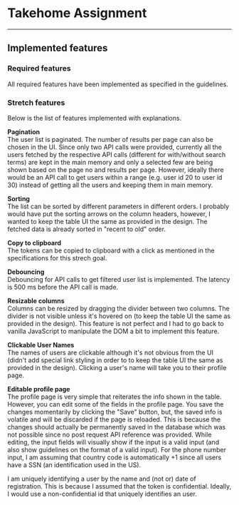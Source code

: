 # Takehome Assignment

---

## Implemented features

### Required features  
All required features have been implemented as specified in the guidelines.  

### Stretch features  
Below is the list of features implemented with explanations.  


**Pagination**  
The user list is paginated. The number of results per page can also be chosen in the UI. Since only two API calls were provided, currently all the users fetched by the respective API calls (different for with/without search terms) are kept in the main memory and only a selected few are being shown based on the page no and results per page. However, ideally there would be an API call to get users within a range (e.g. user id 20 to user id 30) instead of getting all the users and keeping them in main memory.  


**Sorting**  
The list can be sorted by different parameters in different orders. I probably would have put the sorting arrows on the column headers, however, I wanted to keep the table UI the same as provided in the design. The fetched data is already sorted in "recent to old" order.  


**Copy to clipboard**  
The tokens can be copied to clipboard with a click as mentioned in the specifications for this strech goal.  


**Debouncing**  
Debouncing for API calls to get filtered user list is implemented. The latency is 500 ms before the API call is made.  


**Resizable columns**  
Columns can be resized by dragging the divider between two columns. The divider is not visible unless it's hovered on (to keep the table UI the same as provided in the design). This feature is not perfect and I had to go back to vanilla JavaScript to manipulate the DOM a bit to implement this feature.  


**Clickable User Names**  
The names of users are clickable although it's not obvious from the UI (didn't add special link styling in order to to keep the table UI the same as provided in the design). Clicking a user's name will take you to their profile page.  


**Editable profile page**  
The profile page is very simple that reiterates the info shown in the table. However, you can edit some of the fields in the profile page. You save the changes momentarily by clicking the "Save" button, but, the saved info is volatile and will be discarded if the page is reloaded. This is because the changes should actually be permanently saved in the database which was not possible since no post request API reference was provided. While editing, the input fields will visually show if the input is a valid input (and also show guidelines on the format of a valid input). For the phone number input, I am assuming that country code is automatically +1 since all users have a SSN (an identification used in the US).  

I am uniquely identifying a user by the name and (not or) date of registration. This is because I assumed that the token is confidential. Ideally, I would use a non-confidential id that uniquely identifies an user.  
